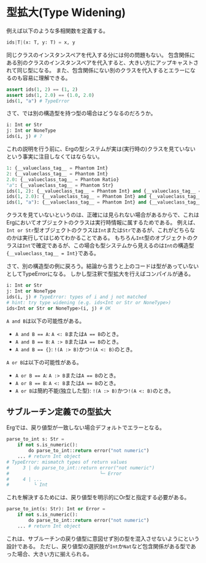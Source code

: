 # 型拡大(Type Widening)

例えば以下のような多相関数を定義する。

```python
ids|T|(x: T, y: T) = x, y
```

同じクラスのインスタンスペアを代入する分には何の問題もない。
包含関係にある別のクラスのインスタンスペアを代入すると、大きい方にアップキャストされて同じ型になる。
また、包含関係にない別のクラスを代入するとエラーになるのも容易に理解できる。

```python
assert ids(1, 2) == (1, 2)
assert ids(1, 2.0) == (1.0, 2.0)
ids(1, "a") # TypeError
```

さて、では別の構造型を持つ型の場合はどうなるのだろうか。

```python
i: Int or Str
j: Int or NoneType
ids(i, j) # ?
```

これの説明を行う前に、Ergの型システムが実は(実行時の)クラスを見ていないという事実に注目しなくてはならない。

```python
1: {__valueclass_tag__ = Phantom Int}
2: {__valueclass_tag__ = Phantom Int}
2.0: {__valueclass_tag__ = Phantom Ratio}
"a": {__valueclass_tag__ = Phantom Str}
ids(1, 2): {__valueclass_tag__ = Phantom Int} and {__valueclass_tag__ = Phantom Int} == {__valueclass_tag__ = Phantom Int}
ids(1, 2.0): {__valueclass_tag__ = Phantom Int} and {__valueclass_tag__ = Phantom Ratio} == {__valueclass_tag__ = Phantom Ratio} # Int < Ratio
ids(1, "a"): {__valueclass_tag__ = Phantom Int} and {__valueclass_tag__ = Phantom Str} == Never # TypeError
```

クラスを見ていないというのは、正確には見られない場合があるからで、これはErgにおいてオブジェクトのクラスは実行時情報に属するためである。
例えば、`Int or Str`型オブジェクトのクラスは`Int`または`Str`であるが、これがどちらなのかは実行してはじめてわかることである。
もちろん`Int`型のオブジェクトのクラスは`Int`で確定であるが、この場合も型システムから見えるのは`Int`の構造型`{__valueclass_tag__ = Int}`である。

さて、別の構造型の例に戻ろう。結論から言うと上のコードは型があっていないとしてTypeErrorになる。
しかし型注釈で型拡大を行えばコンパイルが通る。

```python
i: Int or Str
j: Int or NoneType
ids(i, j) # TypeError: types of i and j not matched
# hint: try type widening (e.g. ids<Int or Str or NoneType>)
ids<Int or Str or NoneType>(i, j) # OK
```

`A and B`は以下の可能性がある。

* `A and B == A`: `A <: B`または`A == B`のとき。
* `A and B == B`: `A :> B`または`A == B`のとき。
* `A and B == {}`: `!(A :> B)`かつ`!(A <: B)`のとき。

`A or B`は以下の可能性がある。

* `A or B == A`: `A :> B`または`A == B`のとき。
* `A or B == B`: `A <: B`または`A == B`のとき。
* `A or B`は簡約不能(独立した型): `!(A :> B)`かつ`!(A <: B)`のとき。

## サブルーチン定義での型拡大

Ergでは、戻り値型が一致しない場合デフォルトでエラーとなる。

```python
parse_to_int s: Str =
    if not s.is_numeric():
        do parse_to_int::return error("not numeric")
    ... # return Int object
# TypeError: mismatch types of return values
#     3 | do parse_to_int::return error("not numeric")
#                                 └─ Error
#     4 | ...
#         └ Int
```

これを解決するためには、戻り値型を明示的にOr型と指定する必要がある。

```python
parse_to_int(s: Str): Int or Error =
    if not s.is_numeric():
        do parse_to_int::return error("not numeric")
    ... # return Int object
```

これは、サブルーチンの戻り値型に意図せず別の型を混入させないようにという設計である。
ただし、戻り値型の選択肢が`Int`か`Nat`など包含関係がある型であった場合、大きい方に揃えられる。
